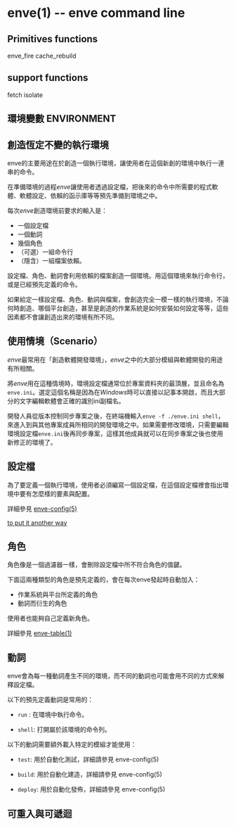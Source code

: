 enve(1) -- enve command line
==================================

## Primitives functions

enve_fire
cache_rebuild


## support functions

fetch
isolate


## 環境變數 ENVIRONMENT


## 創造恆定不變的執行環境

enve的主要用途在於創造一個執行環境，讓使用者在這個新創的環境中執行一連串的命令。

在準備環境的過程*enve*讓使用者透過設定檔，把後來的命令中所需要的程式軟體、軟體設定、依賴的函示庫等等預先準備到環境之中。

每次*enve*創造環境前要求的輸入是：

 - 一個設定檔
 - 一個動詞
 - 幾個角色
 - （可選）一組命令行
 - （隱含）一組檔案依賴。

設定檔、角色、動詞會利用依賴的檔案創造一個環境。用這個環境來執行命令行，或是已經預先定義的命令。

如果給定一樣設定檔、角色、動詞與檔案，會創造完全一模一樣的執行環境，不論何時創造、哪個平台創造，甚至是創造的作業系統是如何安裝如何設定等等，這些因素都不會讓創造出來的環境有所不同。

## 使用情境（Scenario）

*enve*最常用在「創造軟體開發環境」，*enve*之中的大部分模組與軟體開發的用途有所相關。

將*enve*用在這種情境時，環境設定檔通常位於專案資料夾的最頂層，並且命名為`enve.ini`。選定這個名稱是因為在*Windows*時可以直接以記事本開啟，而且大部分的文字編輯軟體會正確的識別ini副檔名。

開發人員從版本控制同步專案之後，在終端機輸入`enve -f ./enve.ini shell`，來進入到與其他專案成員所相同的開發環境之中。如果需要修改環境，只需要編輯環境設定檔`enve.ini`後再同步專案，這樣其他成員就可以在同步專案之後也使用新修正的環境了。

## 設定檔

為了要定義一個執行環境，使用者必須編寫一個設定檔，在這個設定檔裡會指出環境中要有怎麼樣的要素與配置。

詳細參見 [enve-config(5)](./enve-config.5.html#-Dependency-On-Evaluation-)


[to put it another way](#-Scenario-)


## 角色

角色像是一個過濾器一樣，會刪除設定檔中所不符合角色的值鍵。

下面這兩種類型的角色是預先定義的，會在每次enve發起時自動加入：

 - 作業系統與平台所定義的角色
 - 動詞而衍生的角色

使用者也能夠自己定義新角色。

詳細參見 [enve-table(1)](https://eddiekao.github.io/last/enve-table.html#roles)


## 動詞

enve會為每一種動詞產生不同的環境，而不同的動詞也可能會用不同的方式來解釋設定檔。

以下的預先定義動詞是常用的：

  * `run` <commands>:
    在環境中執行命令。

  * `shell`:
    打開屬於該環境的命令列。


以下的動詞需要額外載入特定的模組才能使用：

  * `test`:
    用於自動化測試，詳細請參見 enve-config(5)

  * `build`:
    用於自動化建造，詳細請參見 enve-config(5)

  * `deploy`:
    用於自動化發佈，詳細請參見 enve-config(5)


## 可重入與可遞迴








